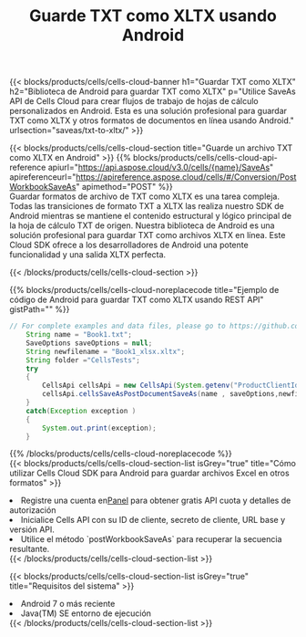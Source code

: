 ﻿---
title:  Guarde TXT como XLTX usando Android
description:  Utilizando Aspose.Cells Cloud SDK para Android para guardar el archivo en formato TXT como archivo en formato XLTX.
kwords: Excel, Save TXT as XLTX, REST, Android
howto: How to save TXT as XLTX using Aspose.Cells Cloud Android library.
---
{{< blocks/products/cells/cells-cloud-banner h1="Guardar TXT como XLTX" h2="Biblioteca de Android para guardar TXT como XLTX" p="Utilice SaveAs API de Cells Cloud para crear flujos de trabajo de hojas de cálculo personalizados en Android. Esta es una solución profesional para guardar TXT como XLTX y otros formatos de documentos en línea usando Android." urlsection="saveas/txt-to-xltx/" >}}

{{< blocks/products/cells/cells-cloud-section title="Guarde un archivo TXT como XLTX en Android" >}}
{{% blocks/products/cells/cells-cloud-api-reference apiurl="https://api.aspose.cloud/v3.0/cells/{name}/SaveAs" apireferenceurl="https://apireference.aspose.cloud/cells/#/Conversion/PostWorkbookSaveAs" apimethod="POST" %}}
<br/>
Guardar formatos de archivo de TXT como XLTX es una tarea compleja. Todas las transiciones de formato TXT a XLTX las realiza nuestro SDK de Android mientras se mantiene el contenido estructural y lógico principal de la hoja de cálculo TXT de origen. Nuestra biblioteca de Android es una solución profesional para guardar TXT como archivos XLTX en línea. Este Cloud SDK ofrece a los desarrolladores de Android una potente funcionalidad y una salida XLTX perfecta.

{{< /blocks/products/cells/cells-cloud-section >}}

{{% blocks/products/cells/cells-cloud-noreplacecode title="Ejemplo de código de Android para guardar TXT como XLTX usando REST API" gistPath="" %}}
  
```java
// For complete examples and data files, please go to https://github.com/aspose-cells-cloud/aspose-cells-cloud-android/
    String name = "Book1.txt";
    SaveOptions saveOptions = null;
    String newfilename = "Book1_xlsx.xltx";
    String folder ="CellsTests";
    try
    {
        CellsApi cellsApi = new CellsApi(System.getenv("ProductClientId"), System.getenv("ProductClientSecret"));
        cellsApi.cellsSaveAsPostDocumentSaveAs(name , saveOptions,newfilename,false,false,folder,null,null,null,true);                       
    }
    catch(Exception exception )
    {
        System.out.print(exception);
    }
```
  
{{% /blocks/products/cells/cells-cloud-noreplacecode %}}
<br/>
{{< blocks/products/cells/cells-cloud-section-list isGrey="true" title="Cómo utilizar Cells Cloud SDK para Android para guardar archivos Excel en otros formatos" >}}
<li> Registre una cuenta en<a href="https://dashboard.aspose.cloud/">Panel</a> para obtener gratis API cuota y detalles de autorización</li>
<li>Inicialice Cells API con su ID de cliente, secreto de cliente, URL base y versión API.</li>
<li>Utilice el método `postWorkbookSaveAs` para recuperar la secuencia resultante.</li>
{{< /blocks/products/cells/cells-cloud-section-list >}}

{{< blocks/products/cells/cells-cloud-section-list isGrey="true" title="Requisitos del sistema" >}}
<li>Android 7 o más reciente</li>
<li>Java(TM) SE entorno de ejecución</li>
{{< /blocks/products/cells/cells-cloud-section-list >}}
